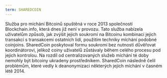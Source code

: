 ```yaml
---
term: SHAREDCOIN
---
```


Služba pro míchání Bitcoinů spuštěná v roce 2013 společností Blockchain.info, která dnes již není v provozu. Tato služba nabízela uživatelům způsob, jak zvýšit jejich soukromí na Bitcoinu kombinací jejich transakcí s transakcemi ostatních lidí, použitím techniky míchání podobné coinjoins. SharedCoin poskytoval formu soukromí bez nutnosti důvěřovat koordinátorovi, jelikož coiny uživatelů zůstávaly během celého procesu pod jejich kontrolou. Na rozdíl od centralizovaných služeb míchání té doby nemohly být bitcoiny ukradeny prostředníkem. SharedCoin následně čelil problémům, které vedly k deanonymizaci některých jejich míchání v časném létě 2014.